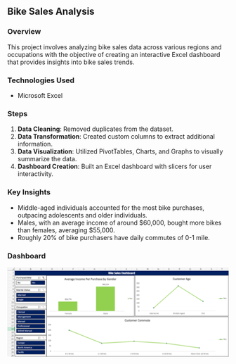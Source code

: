 ## Bike Sales Analysis

### Overview
This project involves analyzing bike sales data across various regions and occupations with the objective of creating an interactive Excel dashboard that provides insights into bike sales trends.

### **Technologies Used**
- Microsoft Excel

### Steps
1. **Data Cleaning**: Removed duplicates from the dataset.
2. **Data Transformation**: Created custom columns to extract additional information.
3. **Data Visualization**: Utilized PivotTables, Charts, and Graphs to visually summarize the data.
4. **Dashboard Creation**: Built an Excel dashboard with slicers for user interactivity.

### Key Insights
- Middle-aged individuals accounted for the most bike purchases, outpacing adolescents and older individuals.
- Males, with an average income of around $60,000, bought more bikes than females, averaging $55,000.
- Roughly 20% of bike purchasers have daily commutes of 0-1 mile.

### Dashboard
![Image alt text](dashboard.png)
